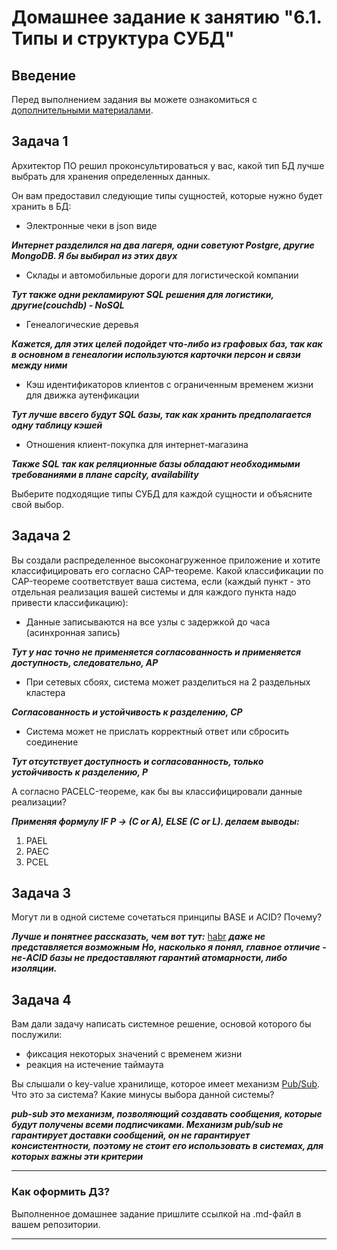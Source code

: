 # Домашнее задание к занятию "6.1. Типы и структура СУБД"

## Введение

Перед выполнением задания вы можете ознакомиться с 
[дополнительными материалами](https://github.com/netology-code/virt-homeworks/tree/master/additional/README.md).

## Задача 1

Архитектор ПО решил проконсультироваться у вас, какой тип БД 
лучше выбрать для хранения определенных данных.

Он вам предоставил следующие типы сущностей, которые нужно будет хранить в БД:

- Электронные чеки в json виде
  
***Интернет разделился на два лагеря, одни советуют Postgre, другие MongoDB. Я бы выбирал из этих двух***

- Склады и автомобильные дороги для логистической компании

***Тут также одни рекламируют SQL решения для логистики, другие(couchdb) - NoSQL***

- Генеалогические деревья

***Кажется, для этих целей подойдет что-либо из графовых баз, так как в основном в генеалогии используются карточки персон и связи между ними***

- Кэш идентификаторов клиентов с ограниченным временем жизни для движка аутенфикации
  
***Тут лучше ввсего будут SQL базы, так как хранить предполагается одну таблицу кэшей***

- Отношения клиент-покупка для интернет-магазина

***Также SQL так как реляционные базы обладают необходимыми требованиями в плане capcity, availability***

Выберите подходящие типы СУБД для каждой сущности и объясните свой выбор.

## Задача 2

Вы создали распределенное высоконагруженное приложение и хотите классифицировать его согласно 
CAP-теореме. Какой классификации по CAP-теореме соответствует ваша система, если 
(каждый пункт - это отдельная реализация вашей системы и для каждого пункта надо привести классификацию):

- Данные записываются на все узлы с задержкой до часа (асинхронная запись)

***Тут у нас точно не применяется согласованность и применяется доступность, следовательно, AP***
- При сетевых сбоях, система может разделиться на 2 раздельных кластера

***Согласованность и устойчивость к разделению, CP***
- Система может не прислать корректный ответ или сбросить соединение

***Тут отсутствует доступность и согласованность, только устойчивость к разделению, Р***

А согласно PACELC-теореме, как бы вы классифицировали данные реализации?

***Применяя формулу IF P -> (C or A), ELSE (C or L). делаем выводы:***
1. PAEL
2. PAEC
3. PCEL
## Задача 3

Могут ли в одной системе сочетаться принципы BASE и ACID? Почему?

***Лучше и понятнее рассказать, чем вот тут:*** [habr](https://habr.com/ru/post/535616/) ***даже не представляется возможным***
***Но, насколько я понял, главное отличие - не-ACID базы не предоставляют гарантий атомарности, либо изоляции.***
## Задача 4

Вам дали задачу написать системное решение, основой которого бы послужили:

- фиксация некоторых значений с временем жизни
- реакция на истечение таймаута

Вы слышали о key-value хранилище, которое имеет механизм [Pub/Sub](https://habr.com/ru/post/278237/). 
Что это за система? Какие минусы выбора данной системы?

***pub-sub это механизм, позволяющий создавать сообщения, которые будут получены всеми подписчиками. Механизм pub/sub не гарантирует доставки сообщений, он не гарантирует консистентности, поэтому не стоит его использовать в системах, для которых важны эти критерии***


---

### Как оформить ДЗ?

Выполненное домашнее задание пришлите ссылкой на .md-файл в вашем репозитории.

---